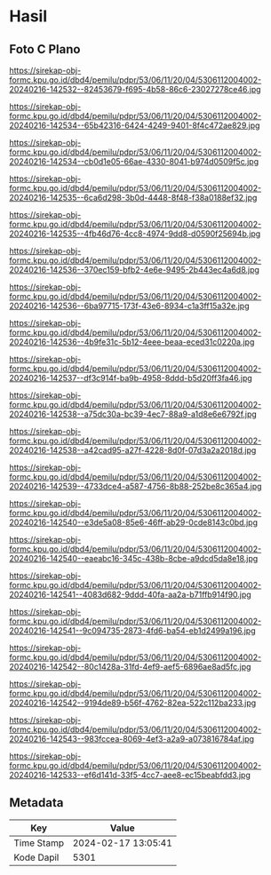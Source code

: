# Hasil

## Foto C Plano

https://sirekap-obj-formc.kpu.go.id/dbd4/pemilu/pdpr/53/06/11/20/04/5306112004002-20240216-142532--82453679-f695-4b58-86c6-23027278ce46.jpg

https://sirekap-obj-formc.kpu.go.id/dbd4/pemilu/pdpr/53/06/11/20/04/5306112004002-20240216-142534--65b42316-6424-4249-9401-8f4c472ae829.jpg

https://sirekap-obj-formc.kpu.go.id/dbd4/pemilu/pdpr/53/06/11/20/04/5306112004002-20240216-142534--cb0d1e05-66ae-4330-8041-b974d0509f5c.jpg

https://sirekap-obj-formc.kpu.go.id/dbd4/pemilu/pdpr/53/06/11/20/04/5306112004002-20240216-142535--6ca6d298-3b0d-4448-8f48-f38a0188ef32.jpg

https://sirekap-obj-formc.kpu.go.id/dbd4/pemilu/pdpr/53/06/11/20/04/5306112004002-20240216-142535--4fb46d76-4cc8-4974-9dd8-d0590f25694b.jpg

https://sirekap-obj-formc.kpu.go.id/dbd4/pemilu/pdpr/53/06/11/20/04/5306112004002-20240216-142536--370ec159-bfb2-4e6e-9495-2b443ec4a6d8.jpg

https://sirekap-obj-formc.kpu.go.id/dbd4/pemilu/pdpr/53/06/11/20/04/5306112004002-20240216-142536--6ba97715-173f-43e6-8934-c1a3ff15a32e.jpg

https://sirekap-obj-formc.kpu.go.id/dbd4/pemilu/pdpr/53/06/11/20/04/5306112004002-20240216-142536--4b9fe31c-5b12-4eee-beaa-eced31c0220a.jpg

https://sirekap-obj-formc.kpu.go.id/dbd4/pemilu/pdpr/53/06/11/20/04/5306112004002-20240216-142537--df3c914f-ba9b-4958-8ddd-b5d20ff3fa46.jpg

https://sirekap-obj-formc.kpu.go.id/dbd4/pemilu/pdpr/53/06/11/20/04/5306112004002-20240216-142538--a75dc30a-bc39-4ec7-88a9-a1d8e6e6792f.jpg

https://sirekap-obj-formc.kpu.go.id/dbd4/pemilu/pdpr/53/06/11/20/04/5306112004002-20240216-142538--a42cad95-a27f-4228-8d0f-07d3a2a2018d.jpg

https://sirekap-obj-formc.kpu.go.id/dbd4/pemilu/pdpr/53/06/11/20/04/5306112004002-20240216-142539--4733dce4-a587-4756-8b88-252be8c365a4.jpg

https://sirekap-obj-formc.kpu.go.id/dbd4/pemilu/pdpr/53/06/11/20/04/5306112004002-20240216-142540--e3de5a08-85e6-46ff-ab29-0cde8143c0bd.jpg

https://sirekap-obj-formc.kpu.go.id/dbd4/pemilu/pdpr/53/06/11/20/04/5306112004002-20240216-142540--eaeabc16-345c-438b-8cbe-a9dcd5da8e18.jpg

https://sirekap-obj-formc.kpu.go.id/dbd4/pemilu/pdpr/53/06/11/20/04/5306112004002-20240216-142541--4083d682-9ddd-40fa-aa2a-b71ffb914f90.jpg

https://sirekap-obj-formc.kpu.go.id/dbd4/pemilu/pdpr/53/06/11/20/04/5306112004002-20240216-142541--9c094735-2873-4fd6-ba54-eb1d2499a196.jpg

https://sirekap-obj-formc.kpu.go.id/dbd4/pemilu/pdpr/53/06/11/20/04/5306112004002-20240216-142542--80c1428a-31fd-4ef9-aef5-6896ae8ad5fc.jpg

https://sirekap-obj-formc.kpu.go.id/dbd4/pemilu/pdpr/53/06/11/20/04/5306112004002-20240216-142542--9194de89-b56f-4762-82ea-522c112ba233.jpg

https://sirekap-obj-formc.kpu.go.id/dbd4/pemilu/pdpr/53/06/11/20/04/5306112004002-20240216-142543--983fccea-8069-4ef3-a2a9-a073816784af.jpg

https://sirekap-obj-formc.kpu.go.id/dbd4/pemilu/pdpr/53/06/11/20/04/5306112004002-20240216-142533--ef6d141d-33f5-4cc7-aee8-ec15beabfdd3.jpg


## Metadata

| Key        | Value               |
| ---------- | ------------------- |
| Time Stamp | 2024-02-17 13:05:41 |
| Kode Dapil | 5301                |



